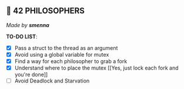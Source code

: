 ## 🧠 42 PHILOSOPHERS
*Made by **smenna***

**TO-DO LIST**:

- [x] Pass a struct to the thread as an argument
- [x] Avoid using a global variable for mutex
- [x] Find a way for each philosopher to grab a fork
- [x] Understand where to place the mutex [[Yes, just lock each fork and you're done]]
- [ ] Avoid Deadlock and Starvation
